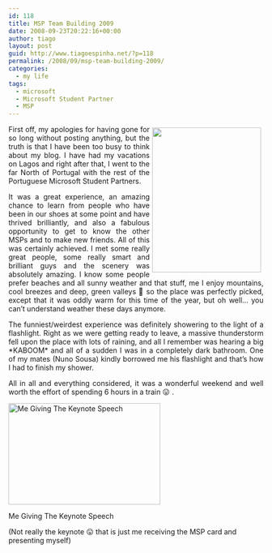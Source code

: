 ```yaml
---
id: 118
title: MSP Team Building 2009
date: 2008-09-23T20:22:16+00:00
author: tiago
layout: post
guid: http://www.tiagoespinha.net/?p=118
permalink: /2008/09/msp-team-building-2009/
categories:
  - my life
tags:
  - microsoft
  - Microsoft Student Partner
  - MSP
---
```

<p style="text-align: justify;">
  <a href="http://www.tiagoespinha.net/wp-content/uploads/2008/09/mspcard1.jpg" rel="lightbox[118]" title="mspcard1"><img class="alignnone size-medium wp-image-120" style="margin: 5px; float: right;" title="mspcard1" src="http://www.tiagoespinha.net/wp-content/uploads/2008/09/mspcard1.jpg" alt="" width="215" height="286" /></a>First off, my apologies for having gone for so long without posting anything, but the truth is that I have been too busy to think about my blog. I have had my vacations on Lagos and right after that, I went to the far North of Portugal with the rest of the Portuguese Microsoft Student Partners.
</p>

<p style="text-align: justify;">
  It was a great experience, an amazing chance to learn from people who have been in our shoes at some point and have thrived brilliantly, and also a fabulous opportunity to get to know the other MSPs and to make new friends. All of this was certainly achieved. I met some really great people, some really smart and brilliant guys and the scenery was absolutely amazing. I know some people prefer beaches and all sunny weather and that stuff, me I enjoy mountains, cool breezes and deep, green valleys 🙂 so the place was perfectly picked, except that it was oddly warm for this time of the year, but oh well&#8230; you can&#8217;t understand weather these days anymore.
</p>

<p style="text-align: justify;">
  The funniest/weirdest experience was definitely showering to the light of a flashlight. Right as we were getting ready to leave, a massive thunderstorm fell upon the place with lots of raining, and all I remember was hearing a big *KABOOM* and all of a sudden I was in a completely dark bathroom. One of my mates (Nuno Sousa) kindly borrowed me his flashlight and that&#8217;s how I had to finish my shower.
</p>

<p style="text-align: justify;">
  All in all and everything considered, it was a wonderful weekend and well worth the effort of spending 6 hours in a train 😛 .
</p>

<div id="attachment_121" style="width: 310px" class="wp-caption alignleft">
  <a href="http://www.tiagoespinha.net/wp-content/uploads/2008/09/msp_tb09_0220.jpg" rel="lightbox[118]" title="msp_tb09_0220"><img class="size-medium wp-image-121" title="msp_tb09_0220" src="http://www.tiagoespinha.net/wp-content/uploads/2008/09/msp_tb09_0220-300x200.jpg" alt="Me Giving The Keynote Speech" width="300" height="200" srcset="https://www.tiagoespinha.net/wp-content/uploads/2008/09/msp_tb09_0220-300x200.jpg 300w, https://www.tiagoespinha.net/wp-content/uploads/2008/09/msp_tb09_0220.jpg 1024w" sizes="(max-width: 300px) 100vw, 300px" /></a>
  
  <p class="wp-caption-text">
    Me Giving The Keynote Speech
  </p>
</div>

<p style="text-align: left;">
  (Not really the keynote 😛 that is just me receiving the MSP card and presenting myself)
</p>